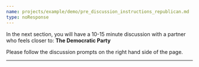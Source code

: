 ```yaml
---
name: projects/example/demo/pre_discussion_instructions_republican.md
type: noResponse
---
```


In the next section, you will have a 10-15 minute discussion with a partner who feels closer to: **The Democratic Party**

Please follow the discussion prompts on the right hand side of the page.

---
